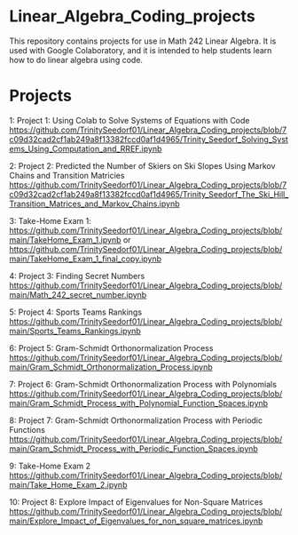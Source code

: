 # Linear_Algebra_Coding_projects

This repository contains projects for use in Math 242 Linear Algebra. It is used with Google Colaboratory, and it is intended to help students learn how to do linear algebra using code.

# Projects

1:  Project 1: Using Colab to Solve Systems of Equations with Code
https://github.com/TrinitySeedorf01/Linear_Algebra_Coding_projects/blob/7c09d32cad2cf1ab249a8f13382fccd0af1d4965/Trinity_Seedorf_Solving_Systems_Using_Computation_and_RREF.ipynb

2:  Project 2: Predicted the Number of Skiers on Ski Slopes Using Markov Chains and Transition Matricies
https://github.com/TrinitySeedorf01/Linear_Algebra_Coding_projects/blob/7c09d32cad2cf1ab249a8f13382fccd0af1d4965/Trinity_Seedorf_The_Ski_Hill_Transition_Matrices_and_Markov_Chains.ipynb

3: Take-Home Exam 1:
https://github.com/TrinitySeedorf01/Linear_Algebra_Coding_projects/blob/main/TakeHome_Exam_1.ipynb
or
https://github.com/TrinitySeedorf01/Linear_Algebra_Coding_projects/blob/main/TakeHome_Exam_1_final_copy.ipynb

4: Project 3: Finding Secret Numbers
https://github.com/TrinitySeedorf01/Linear_Algebra_Coding_projects/blob/main/Math_242_secret_number.ipynb

5: Project 4: Sports Teams Rankings
https://github.com/TrinitySeedorf01/Linear_Algebra_Coding_projects/blob/main/Sports_Teams_Rankings.ipynb

6: Project 5: Gram-Schmidt Orthonormalization Process
https://github.com/TrinitySeedorf01/Linear_Algebra_Coding_projects/blob/main/Gram_Schmidt_Orthonormalization_Process.ipynb

7: Project 6: Gram-Schmidt Orthonormalization Process with Polynomials
https://github.com/TrinitySeedorf01/Linear_Algebra_Coding_projects/blob/main/Gram_Schmidt_Process_with_Polynomial_Function_Spaces.ipynb

8: Project 7: Gram-Schmidt Orthonormalization Process with Periodic Functions
https://github.com/TrinitySeedorf01/Linear_Algebra_Coding_projects/blob/main/Gram_Schmidt_Process_with_Periodic_Function_Spaces.ipynb

9: Take-Home Exam 2
https://github.com/TrinitySeedorf01/Linear_Algebra_Coding_projects/blob/main/Take_Home_Exam_2.ipynb

10: Project 8: Explore Impact of Eigenvalues for Non-Square Matrices
https://github.com/TrinitySeedorf01/Linear_Algebra_Coding_projects/blob/main/Explore_Impact_of_Eigenvalues_for_non_square_matrices.ipynb

